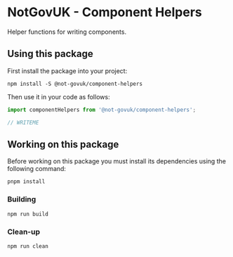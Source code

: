 NotGovUK - Component Helpers
============================

Helper functions for writing components.


Using this package
------------------

First install the package into your project:

```shell
npm install -S @not-govuk/component-helpers
```

Then use it in your code as follows:

```js
import componentHelpers from '@not-govuk/component-helpers';

// WRITEME

```


Working on this package
-----------------------

Before working on this package you must install its dependencies using
the following command:

```shell
pnpm install
```


### Building

```shell
npm run build
```


### Clean-up

```shell
npm run clean
```
